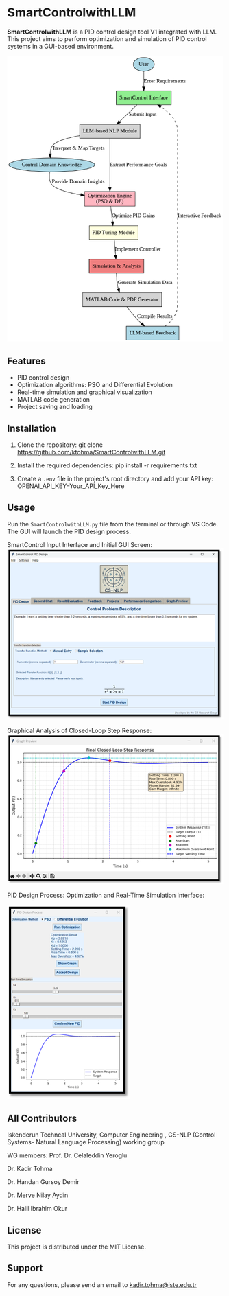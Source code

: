 # SmartControlwithLLM

**SmartControlwithLLM** is a PID control design tool V1 integrated with LLM. This project aims to perform optimization and simulation of PID control systems in a GUI-based environment.

![SmartControlwithLLM Logo](Software_Architecture.png)


## Features

- PID control design
- Optimization algorithms: PSO and Differential Evolution
- Real-time simulation and graphical visualization
- MATLAB code generation
- Project saving and loading

## Installation

1. Clone the repository:
   git clone https://github.com/ktohma/SmartControlwithLLM.git
   
2. Install the required dependencies:
   pip install -r requirements.txt
   
3. Create a `.env` file in the project's root directory and add your API key:
   OPENAI_API_KEY=Your_API_Key_Here


## Usage

Run the `SmartControlwithLLM.py` file from the terminal or through VS Code. The GUI will launch the PID design process.

SmartControl Input Interface and Initial GUI Screen:
![SmartControlwithLLM Logo](screenshot.png)

Graphical Analysis of Closed-Loop Step Response:
![SmartControlwithLLM Logo](screenshot3.png)

PID Design Process: Optimization and Real-Time Simulation Interface:

![SmartControlwithLLM Logo](screenshot2.png)

## All Contributors

Iskenderun Techncal University, Computer Engineering , CS-NLP (Control Systems- Natural Language Processing) working group

WG members:
Prof. Dr. Celaleddin Yeroglu

Dr. Kadir Tohma

Dr. Handan Gursoy Demir

Dr. Merve Nilay Aydin

Dr. Halil Ibrahim Okur

## License

This project is distributed under the MIT License.

## Support

For any questions, please send an email to kadir.tohma@iste.edu.tr 

